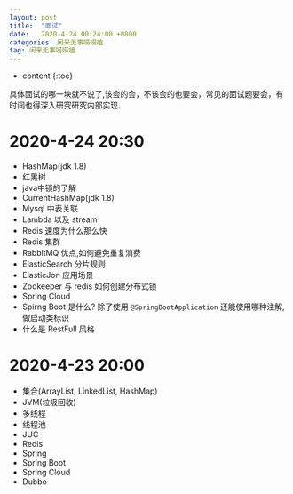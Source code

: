 ```yaml
---
layout: post
title:  "面试"
date:   2020-4-24 00:24:00 +0800
categories: 闲来无事唠唠嗑
tag: 闲来无事唠唠嗑
---
```


* content
{:toc}

具体面试的哪一块就不说了,该会的会，不该会的也要会，常见的面试题要会，有时间也得深入研究研究内部实现.

2020-4-24 20:30
===
* HashMap(jdk 1.8)
* 红黑树
* java中锁的了解
* CurrentHashMap(jdk 1.8)
* Mysql 中表关联
* Lambda 以及 stream
* Redis 速度为什么那么快
* Redis 集群
* RabbitMQ 优点,如何避免重复消费
* ElasticSearch 分片规则
* ElasticJon 应用场景
* Zookeeper 与 redis 如何创建分布式锁
* Spring Cloud
* Spirng Boot 是什么? 除了使用 `@SpringBootApplication` 还能使用哪种注解,做启动类标识
* 什么是 RestFull 风格

2020-4-23 20:00
===

* 集合(ArrayList, LinkedList, HashMap)
* JVM(垃圾回收)
* 多线程
* 线程池
* JUC
* Redis
* Spring
* Spring Boot
* Spring Cloud
* Dubbo